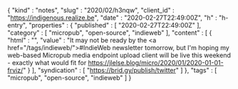 {
  "kind" : "notes",
  "slug" : "2020/02/h3nqw",
  "client_id" : "https://indigenous.realize.be",
  "date" : "2020-02-27T22:49:00Z",
  "h" : "h-entry",
  "properties" : {
    "published" : [ "2020-02-27T22:49:00Z" ],
    "category" : [ "micropub", "open-source", "indieweb" ],
    "content" : [ {
      "html" : "",
      "value" : "It may not be ready by the <a href=\"/tags/indieweb/\">#IndieWeb</a> newsletter tomorrow, but I'm hoping my web-based Micropub media endpoint upload client will be live this weekend - exactly what would fit for  https://jlelse.blog/micro/2020/01/2020-01-01-frviz/"
    } ],
    "syndication" : [ "https://brid.gy/publish/twitter" ]
  },
  "tags" : [ "micropub", "open-source", "indieweb" ]
}
